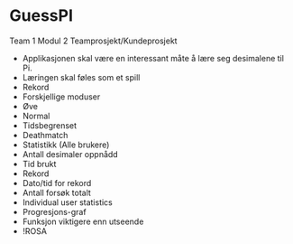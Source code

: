 # GuessPI
Team 1 Modul 2 Teamprosjekt/Kundeprosjekt
- Applikasjonen skal være en interessant måte å lære seg desimalene til Pi.
- Læringen skal føles som et spill
- Rekord
- Forskjellige moduser
- Øve
- Normal
- Tidsbegrenset
- Deathmatch
- Statistikk (Alle brukere) 
- Antall desimaler oppnådd
- Tid brukt
- Rekord
- Dato/tid for rekord
- Antall forsøk totalt
- Individual user statistics
- Progresjons-graf
- Funksjon viktigere enn utseende
- !ROSA 
